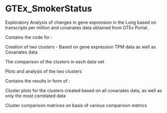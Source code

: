 # GTEx_SmokerStatus
Exploratory Analysis of changes in gene expression in the Lung based on transcripts per million and covariates data obtained from GTEx Portal.

Contains the code for :

Creation of two clusters -
Based on gene expression TPM data as well as Covariates data

The comparison of the clusters in each data-set

Plots and analysis of the two clusters 


Contains the results in form of :

Cluster plots for the clusters created based on all covariates data, as well as only the most correlated data

Cluster comparison matrices on basis of various comparison metrics
